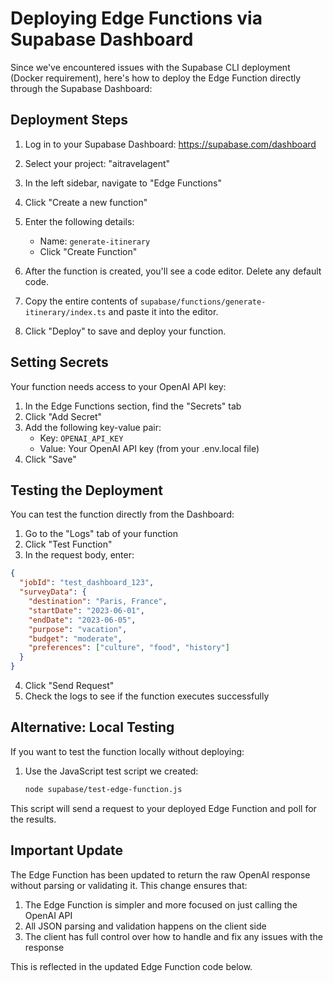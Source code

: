 # Deploying Edge Functions via Supabase Dashboard

Since we've encountered issues with the Supabase CLI deployment (Docker requirement), here's how to deploy the Edge Function directly through the Supabase Dashboard:

## Deployment Steps

1. Log in to your Supabase Dashboard: https://supabase.com/dashboard

2. Select your project: "aitravelagent"

3. In the left sidebar, navigate to "Edge Functions"

4. Click "Create a new function"

5. Enter the following details:
   - Name: `generate-itinerary`
   - Click "Create Function"

6. After the function is created, you'll see a code editor. Delete any default code.

7. Copy the entire contents of `supabase/functions/generate-itinerary/index.ts` and paste it into the editor.

8. Click "Deploy" to save and deploy your function.

## Setting Secrets

Your function needs access to your OpenAI API key:

1. In the Edge Functions section, find the "Secrets" tab
2. Click "Add Secret"
3. Add the following key-value pair:
   - Key: `OPENAI_API_KEY`
   - Value: Your OpenAI API key (from your .env.local file)
4. Click "Save"

## Testing the Deployment

You can test the function directly from the Dashboard:

1. Go to the "Logs" tab of your function
2. Click "Test Function"
3. In the request body, enter:

```json
{
  "jobId": "test_dashboard_123",
  "surveyData": {
    "destination": "Paris, France",
    "startDate": "2023-06-01",
    "endDate": "2023-06-05",
    "purpose": "vacation",
    "budget": "moderate",
    "preferences": ["culture", "food", "history"]
  }
}
```

4. Click "Send Request"
5. Check the logs to see if the function executes successfully

## Alternative: Local Testing

If you want to test the function locally without deploying:

1. Use the JavaScript test script we created:
   ```bash
   node supabase/test-edge-function.js
   ```

This script will send a request to your deployed Edge Function and poll for the results.

## Important Update

The Edge Function has been updated to return the raw OpenAI response without parsing or validating it. This change ensures that:

1. The Edge Function is simpler and more focused on just calling the OpenAI API
2. All JSON parsing and validation happens on the client side
3. The client has full control over how to handle and fix any issues with the response

This is reflected in the updated Edge Function code below. 